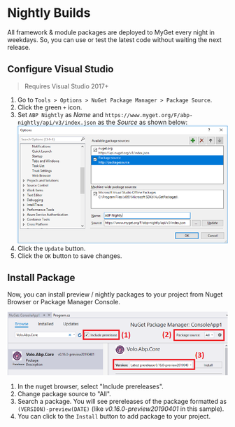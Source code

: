# Nightly Builds

All framework & module packages are deployed to MyGet every night in weekdays. So, you can use or test the latest code without waiting the next release.

## Configure Visual Studio

> Requires Visual Studio 2017+

1. Go to `Tools > Options > NuGet Package Manager > Package Source`.
2. Click the green `+` icon.
3. Set `ABP Nightly` as *Name* and `https://www.myget.org/F/abp-nightly/api/v3/index.json` as the *Source* as shown below:
   ![night-build-add-nuget-source](images/night-build-add-nuget-source.png)
4. Click the `Update` button.
5. Click the `OK` button to save changes.

## Install Package

Now, you can install preview / nightly packages to your project from Nuget Browser or Package Manager Console.

![night-build-add-nuget-package](images/night-build-add-nuget-package.png)

1. In the nuget browser, select "Include prereleases".
2. Change package source to "All".
3. Search a package. You will see prereleases of the package formatted as `(VERSION)-preview(DATE)` (like *v0.16.0-preview20190401* in this sample).
4. You can click to the `Install` button to add package to your project.

